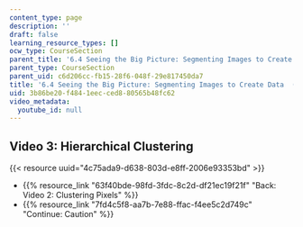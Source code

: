 ```yaml
---
content_type: page
description: ''
draft: false
learning_resource_types: []
ocw_type: CourseSection
parent_title: '6.4 Seeing the Big Picture: Segmenting Images to Create Data  (Recitation)'
parent_type: CourseSection
parent_uid: c6d206cc-fb15-28f6-048f-29e817450da7
title: '6.4 Seeing the Big Picture: Segmenting Images to Create Data  (Recitation)'
uid: 3b86be20-f484-1eec-ced8-80565b48fc62
video_metadata:
  youtube_id: null
---
```

## Video 3: Hierarchical Clustering

{{< resource uuid="4c75ada9-d638-803d-e8ff-2006e93353bd" >}}

- {{% resource_link "63f40bde-98fd-3fdc-8c2d-df21ec19f21f" "Back: Video 2: Clustering Pixels" %}}
- {{% resource_link "7fd4c5f8-aa7b-7e88-ffac-f4ee5c2d749c" "Continue: Caution" %}}